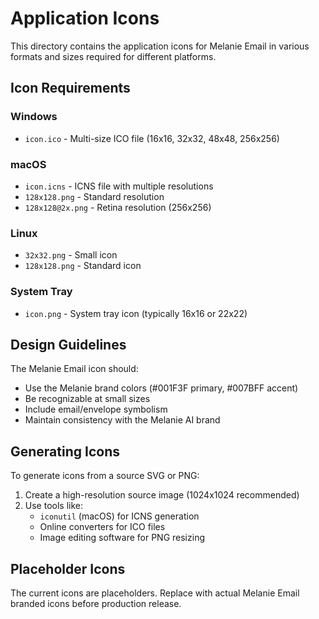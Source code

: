 # Application Icons

This directory contains the application icons for Melanie Email in various formats and sizes required for different platforms.

## Icon Requirements

### Windows
- `icon.ico` - Multi-size ICO file (16x16, 32x32, 48x48, 256x256)

### macOS
- `icon.icns` - ICNS file with multiple resolutions
- `128x128.png` - Standard resolution
- `128x128@2x.png` - Retina resolution (256x256)

### Linux
- `32x32.png` - Small icon
- `128x128.png` - Standard icon

### System Tray
- `icon.png` - System tray icon (typically 16x16 or 22x22)

## Design Guidelines

The Melanie Email icon should:
- Use the Melanie brand colors (#001F3F primary, #007BFF accent)
- Be recognizable at small sizes
- Include email/envelope symbolism
- Maintain consistency with the Melanie AI brand

## Generating Icons

To generate icons from a source SVG or PNG:

1. Create a high-resolution source image (1024x1024 recommended)
2. Use tools like:
   - `iconutil` (macOS) for ICNS generation
   - Online converters for ICO files
   - Image editing software for PNG resizing

## Placeholder Icons

The current icons are placeholders. Replace with actual Melanie Email branded icons before production release.